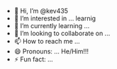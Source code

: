 - 👋 Hi, I’m @kev435
- 👀 I’m interested in ... learnig 
- 🌱 I’m currently learning ... 
- 💞️ I’m looking to collaborate on ...
- 📫 How to reach me ...
- 😄 Pronouns: ... He/Him!!!
- ⚡ Fun fact: ...

<!---
kev435/kev435 is a ✨ special ✨ repository because its `README.md` (this file) appears on your GitHub profile.
You can click the Preview link to take a look at your changes.
--->
